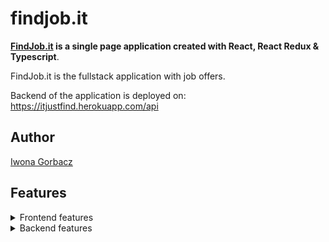 # findjob.it
**[FindJob.it](https://igorbacz.github.io/findjob.it/) is a single page application created with React, React Redux & Typescript**.

FindJob.it is the fullstack application with job offers. 

Backend of the application is deployed on: https://itjustfind.herokuapp.com/api

## Author
[Iwona Gorbacz](https://github.com/igorbacz)

## Features
<details><summary>Frontend features</summary>

- Presentation of the offers.
- Map with pins where the offer was added
- Filtering offers based on the date the offer was added, the amount of earnings, the possibility of remote work and main stack.
- User registration and login
- Adding job offer by login user.
- Removing a job offer
</details>

<details><summary>Backend features</summary>

- Providing models for offer and user
- Providing controllers for creating deleting offers
- Providing controller for fetching page resource data
</details>
